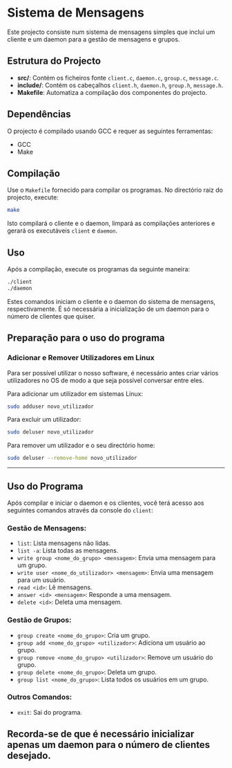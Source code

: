 
# Sistema de Mensagens

Este projecto consiste num sistema de mensagens simples que inclui um cliente e um daemon para a gestão de mensagens e grupos.

## Estrutura do Projecto

- **src/**: Contém os ficheiros fonte `client.c`, `daemon.c`, `group.c`, `message.c`.
- **include/**: Contém os cabeçalhos `client.h`, `daemon.h`, `group.h`, `message.h`.
- **Makefile**: Automatiza a compilação dos componentes do projecto.

## Dependências

O projecto é compilado usando GCC e requer as seguintes ferramentas:

- GCC
- Make

## Compilação

Use o `Makefile` fornecido para compilar os programas. No directório raiz do projecto, execute:

```bash
make
```

Isto compilará o cliente e o daemon, limpará as compilações anteriores e gerará os executáveis `client` e `daemon`.

## Uso

Após a compilação, execute os programas da seguinte maneira:

```bash
./client
./daemon
```

Estes comandos iniciam o cliente e o daemon do sistema de mensagens, respectivamente.
É só necessária a inicialização de um daemon para o número de clientes que quiser.

## Preparação para o uso do programa

### Adicionar e Remover Utilizadores em Linux

Para ser possível utilizar o nosso software, é necessário antes criar vários utilizadores no OS de modo a que seja possível conversar entre eles.

Para adicionar um utilizador em sistemas Linux:

```bash
sudo adduser novo_utilizador
```

Para excluir um utilizador:

```bash
sudo deluser novo_utilizador
```

Para remover um utilizador e o seu directório home:

```bash
sudo deluser --remove-home novo_utilizador
```

---
## Uso do Programa

Após compilar e iniciar o daemon e os clientes, você terá acesso aos seguintes comandos através da console do `client`:

### Gestão de Mensagens:

- `list`: Lista mensagens não lidas.
- `list -a`: Lista todas as mensagens.
- `write group <nome_do_grupo> <mensagem>`: Envia uma mensagem para um grupo.
- `write user <nome_do_utilizador> <mensagem>`: Envia uma mensagem para um usuário.
- `read <id>`: Lê mensagens.
- `answer <id> <mensagem>`: Responde a uma mensagem.
- `delete <id>`: Deleta uma mensagem.

### Gestão de Grupos:

- `group create <nome_do_grupo>`: Cria um grupo.
- `group add <nome_do_grupo> <utilizador>`: Adiciona um usuário ao grupo.
- `group remove <nome_do_grupo> <utilizador>`: Remove um usuário do grupo.
- `group delete <nome_do_grupo>`: Deleta um grupo.
- `group list <nome_do_grupo>`: Lista todos os usuários em um grupo.

### Outros Comandos:

- `exit`: Sai do programa.

Recorda-se de que é necessário inicializar apenas um daemon para o número de clientes desejado.
---